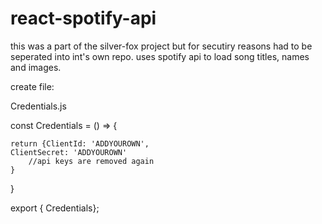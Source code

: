 # react-spotify-api
this was a part of the silver-fox project but for secutiry reasons had to be seperated into int's own repo. uses spotify api to load song titles, names and images.



create file:

Credentials.js

const Credentials = () => {

    return {ClientId: 'ADDYOUROWN',
    ClientSecret: 'ADDYOUROWN'   
        //api keys are removed again
    }
}

export { Credentials};
